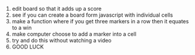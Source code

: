 1. edit board so that it adds up a score
2. see if you can create a board form javascript with individual cells
3. make a function where if you get three markers in a row then it equates to a win
4. make computer choose to add a marker into a cell
5. try and do this without watching a video
6. GOOD LUCK
